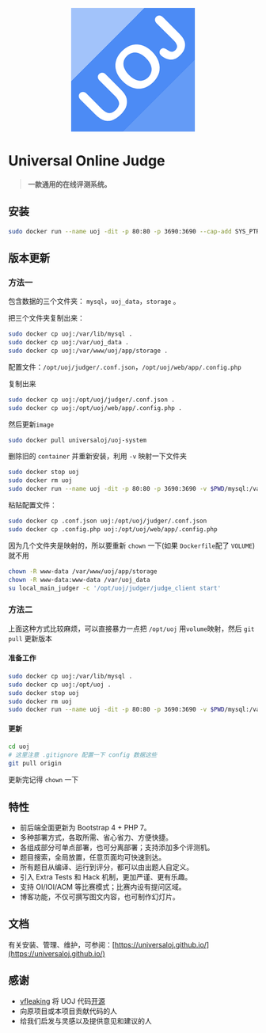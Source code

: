 <p align="center"><img src="https://github.com/UniversalOJ/UOJ-System/blob/master/web/images/logo.png?raw=true"></p>

# Universal Online Judge

> #### 一款通用的在线评测系统。

## 安装

```bash
sudo docker run --name uoj -dit -p 80:80 -p 3690:3690 --cap-add SYS_PTRACE universaloj/uoj-system
```

## 版本更新

### 方法一

包含数据的三个文件夹： ``mysql``，``uoj_data``，``storage`` 。

把三个文件夹复制出来：

```bash
sudo docker cp uoj:/var/lib/mysql .
sudo docker cp uoj:/var/uoj_data .
sudo docker cp uoj:/var/www/uoj/app/storage .
```

配置文件：``/opt/uoj/judger/.conf.json``，``/opt/uoj/web/app/.config.php``

复制出来

```bash
sudo docker cp uoj:/opt/uoj/judger/.conf.json .
sudo docker cp uoj:/opt/uoj/web/app/.config.php .
```

然后更新``image``

```bash
sudo docker pull universaloj/uoj-system
```

删除旧的 ``container`` 并重新安装，利用 ``-v`` 映射一下文件夹

```bash
sudo docker stop uoj
sudo docker rm uoj
sudo docker run --name uoj -dit -p 80:80 -p 3690:3690 -v $PWD/mysql:/var/lib/mysql -v $PWD/uoj_data:/var/uoj_data -v $PWD/storage:/var/www/uoj/app/storage --cap-add SYS_PTRACE universaloj/uoj-system
```

粘贴配置文件：

```bash
sudo docker cp .conf.json uoj:/opt/uoj/judger/.conf.json
sudo docker cp .config.php uoj:/opt/uoj/web/app/.config.php
```

因为几个文件夹是映射的，所以要重新 ``chown`` 一下(如果 ``Dockerfile``配了 ``VOLUME``) 就不用
```bash
chown -R www-data /var/www/uoj/app/storage
chown -R www-data:www-data /var/uoj_data
su local_main_judger -c '/opt/uoj/judger/judge_client start'
```

### 方法二

上面这种方式比较麻烦，可以直接暴力一点把 ``/opt/uoj`` 用``volume``映射，然后 ``git pull`` 更新版本

#### 准备工作

```bash
sudo docker cp uoj:/var/lib/mysql .
sudo docker cp uoj:/opt/uoj .
sudo docker stop uoj
sudo docker rm uoj
sudo docker run --name uoj -dit -p 80:80 -p 3690:3690 -v $PWD/mysql:/var/lib/mysql -v $PWD/uoj:/opt/uoj --cap-add SYS_PTRACE universaloj/uoj-system
```

#### 更新

```bash
cd uoj
# 这里注意 .gitignore 配置一下 config 数据这些
git pull origin
```

更新完记得 ``chown`` 一下

## 特性

- 前后端全面更新为 Bootstrap 4 + PHP 7。
- 多种部署方式，各取所需、省心省力、方便快捷。
- 各组成部分可单点部署，也可分离部署；支持添加多个评测机。
- 题目搜索，全局放置，任意页面均可快速到达。
- 所有题目从编译、运行到评分，都可以由出题人自定义。
- 引入 Extra Tests 和 Hack 机制，更加严谨、更有乐趣。
- 支持 OI/IOI/ACM 等比赛模式；比赛内设有提问区域。
- 博客功能，不仅可撰写图文内容，也可制作幻灯片。

## 文档

有关安装、管理、维护，可参阅：[https://universaloj.github.io/](https://universaloj.github.io/)

## 感谢

- [vfleaking](https://github.com/vfleaking) 将 UOJ 代码[开源](https://github.com/vfleaking/uoj)
- 向原项目或本项目贡献代码的人
- 给我们启发与灵感以及提供意见和建议的人

